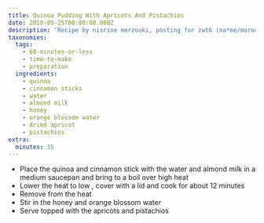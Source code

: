 ```yaml
---
title: Quinoa Pudding With Apricots And Pistachios
date: 2010-05-25T00:00:00.000Z
description: 'Recipe by nisrine merzouki, posting for zwt6 (na*me/morocco)'
taxonomies:
  tags:
    - 60-minutes-or-less
    - time-to-make
    - preparation
  ingredients:
    - quinoa
    - cinnamon sticks
    - water
    - almond milk
    - honey
    - orange blossom water
    - dried apricot
    - pistachios
extra:
  minutes: 35
---
```

 - Place the quinoa and cinnamon stick with the water and almond milk in a medium saucepan and bring to a boil over high heat
 - Lower the heat to low , cover with a lid and cook for about 12 minutes
 - Remove from the heat
 - Stir in the honey and orange blossom water
 - Serve topped with the apricots and pistachios
